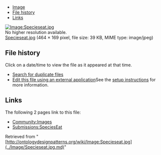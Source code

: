 * [Image](../Image/Specieseat.jpg.md#file)
* [File history](../Image/Specieseat.jpg.md#filehistory)
* [Links](../Image/Specieseat.jpg.md#filelinks)

[![Image:Specieseat.jpg](../../../images/1/13/Specieseat.jpg)](../../../images/1/13/Specieseat.jpg)  
No higher resolution available.  
[Specieseat.jpg](../../../images/1/13/Specieseat.jpg)‎ (464 × 169 pixel, file size: 39 KB, MIME type: image/jpeg)

## File history

Click on a date/time to view the file as it appeared at that time.



  
* [Search for duplicate files](http://ontologydesignpatterns.org/wiki/Special:FileDuplicateSearch/Specieseat.jpg "Special:FileDuplicateSearch/Specieseat.jpg")
* [Edit this file using an external application](http://ontologydesignpatterns.org/wiki/index.php?title=Image:Specieseat.jpg&action=edit&externaledit=true&mode=file "Image:Specieseat.jpg")See the [setup instructions](http://www.mediawiki.org/wiki/Manual:External_editors "http://www.mediawiki.org/wiki/Manual:External_editors") for more information.

## Links



The following 2 pages link to this file:


* [Community:Images](../Community/Images.md "Community:Images")
* [Submissions:SpeciesEat](../Submissions/SpeciesEat.md "Submissions:SpeciesEat")


Retrieved from "[http://ontologydesignpatterns.org/wiki/Image:Specieseat.jpg](../Image/Specieseat.jpg.md)"